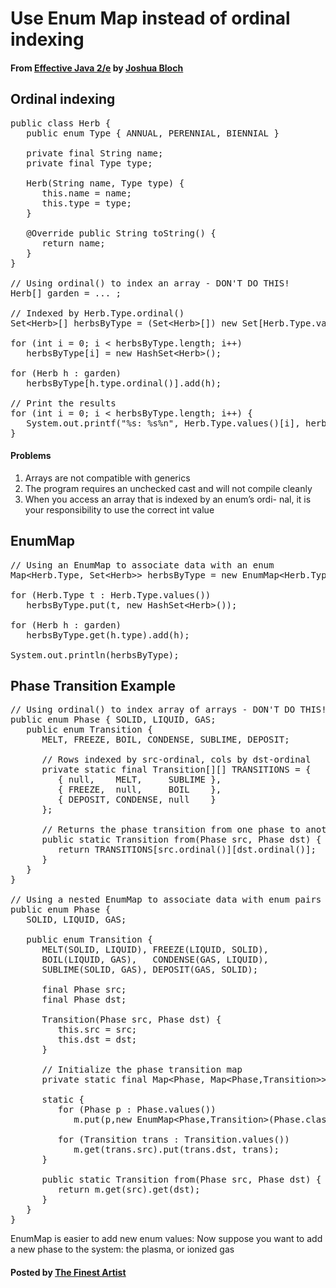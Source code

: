 # Use Enum Map instead of ordinal indexing

#### From <u>[Effective Java 2/e](https://books.google.co.kr/books/about/Effective_Java.html?id=ka2VUBqHiWkC&hl=en)</u> by <u>[Joshua Bloch](https://en.wikipedia.org/wiki/Joshua_Bloch)</u>

## Ordinal indexing
<pre class="prettyprint">
public class Herb {
   public enum Type { ANNUAL, PERENNIAL, BIENNIAL }

   private final String name;
   private final Type type;

   Herb(String name, Type type) {
      this.name = name;
      this.type = type;
   }

   @Override public String toString() {
      return name;
   }
}

// Using ordinal() to index an array - DON'T DO THIS!
Herb[] garden = ... ;

// Indexed by Herb.Type.ordinal()
Set&lt;Herb&gt;[] herbsByType = (Set&lt;Herb&gt;[]) new Set[Herb.Type.values().length];

for (int i = 0; i &lt; herbsByType.length; i++)
   herbsByType[i] = new HashSet&lt;Herb&gt;();

for (Herb h : garden)
   herbsByType[h.type.ordinal()].add(h);

// Print the results
for (int i = 0; i &lt; herbsByType.length; i++) {
   System.out.printf("%s: %s%n", Herb.Type.values()[i], herbsByType[i]);
}
</pre>

#### Problems
1. Arrays are not compatible with generics
2. The program requires an unchecked cast and will not compile cleanly
3. When you access an array that is indexed by an enum’s ordi- nal, it is your responsibility to use the correct int value

## EnumMap
<pre class="prettyprint">
// Using an EnumMap to associate data with an enum
Map&lt;Herb.Type, Set&lt;Herb&gt;&gt; herbsByType = new EnumMap&lt;Herb.Type, Set&lt;Herb&gt;&gt;(Herb.Type.class);

for (Herb.Type t : Herb.Type.values())
   herbsByType.put(t, new HashSet&lt;Herb&gt;());

for (Herb h : garden)
   herbsByType.get(h.type).add(h);

System.out.println(herbsByType);
</pre>

## Phase Transition Example
<pre class="prettyprint">
// Using ordinal() to index array of arrays - DON'T DO THIS!
public enum Phase { SOLID, LIQUID, GAS;
   public enum Transition {
      MELT, FREEZE, BOIL, CONDENSE, SUBLIME, DEPOSIT;

      // Rows indexed by src-ordinal, cols by dst-ordinal
      private static final Transition[][] TRANSITIONS = {
         { null,    MELT,     SUBLIME },
         { FREEZE,  null,     BOIL    },
         { DEPOSIT, CONDENSE, null    }
      };

      // Returns the phase transition from one phase to another
      public static Transition from(Phase src, Phase dst) {
         return TRANSITIONS[src.ordinal()][dst.ordinal()];
      }
   }
}

// Using a nested EnumMap to associate data with enum pairs
public enum Phase {
   SOLID, LIQUID, GAS;

   public enum Transition {
      MELT(SOLID, LIQUID), FREEZE(LIQUID, SOLID),
      BOIL(LIQUID, GAS),   CONDENSE(GAS, LIQUID),
      SUBLIME(SOLID, GAS), DEPOSIT(GAS, SOLID);

      final Phase src;
      final Phase dst;

      Transition(Phase src, Phase dst) {
         this.src = src;
         this.dst = dst;
      }

      // Initialize the phase transition map
      private static final Map&lt;Phase, Map&lt;Phase,Transition&gt;&gt; m = new EnumMap&lt;Phase, Map&lt;Phase,Transition&gt;&gt;(Phase.class);

      static {
         for (Phase p : Phase.values())
            m.put(p,new EnumMap&lt;Phase,Transition&gt;(Phase.class));

         for (Transition trans : Transition.values())
            m.get(trans.src).put(trans.dst, trans);
      }

      public static Transition from(Phase src, Phase dst) {
         return m.get(src).get(dst);
      }
   }
}
</pre>

EnumMap is easier to add new enum values: Now suppose you want to add a new phase to the system: the plasma, or ionized gas

#### Posted by <u>[The Finest Artist](http://thefinestartist.com)
